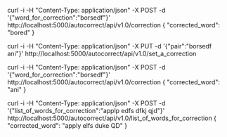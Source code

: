 curl -i -H "Content-Type: application/json" -X POST -d '{"word_for_correction":"borsedf"}' http://localhost:5000/autocorrect/api/v1.0/correction
{
  "corrected_word": "bored"
}

curl -i -H "Content-Type: application/json" -X PUT -d '{"pair":"borsedf ani"}' http://localhost:5000/autocorrect/api/v1.0/set_a_correction

curl -i -H "Content-Type: application/json" -X POST -d '{"word_for_correction":"borsedf"}' http://localhost:5000/autocorrect/api/v1.0/correction
{
  "corrected_word": "ani"
}

curl -i -H "Content-Type: application/json" -X POST -d '{"list_of_words_for_correction":"applp edfs dfkj qjd"}' http://localhost:5000/autocorrect/api/v1.0/list_of_words_for_correction
{
  "corrected_word": "apply elfs duke QD"
}
